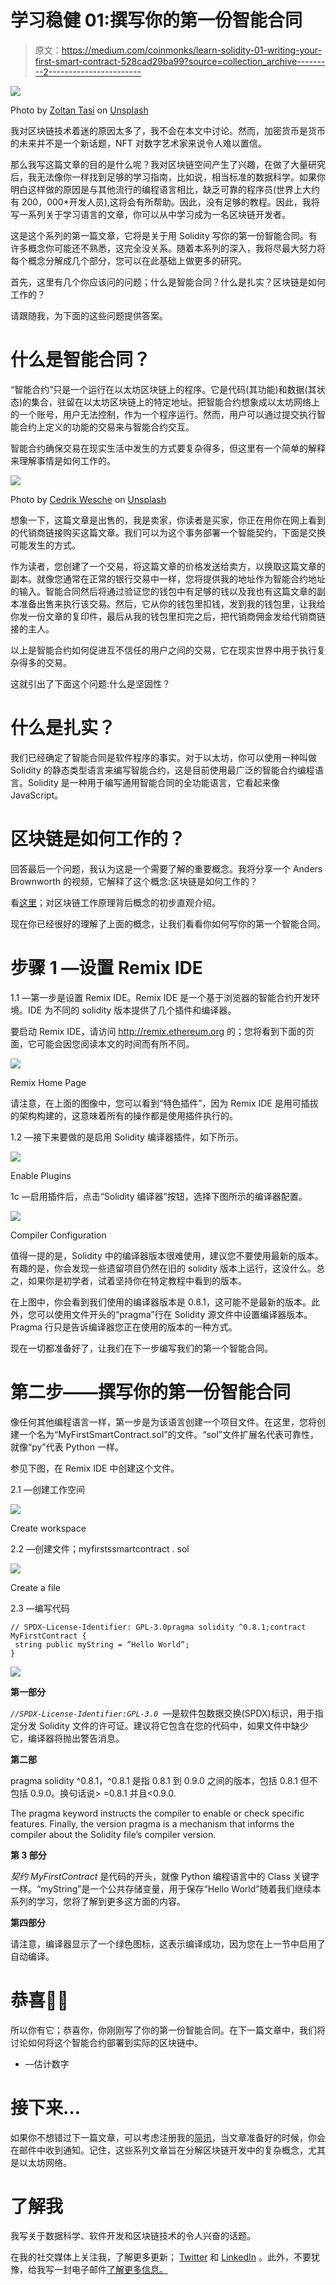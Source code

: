 # 学习稳健 01:撰写你的第一份智能合同

> 原文：<https://medium.com/coinmonks/learn-solidity-01-writing-your-first-smart-contract-528cad29ba99?source=collection_archive---------2----------------------->

![](img/666bbc15491f6869d149e8d42c8c1713.png)

Photo by [Zoltan Tasi](https://unsplash.com/@zoltantasi?utm_source=unsplash&utm_medium=referral&utm_content=creditCopyText) on [Unsplash](https://unsplash.com/s/photos/ethereum?utm_source=unsplash&utm_medium=referral&utm_content=creditCopyText)

我对区块链技术着迷的原因太多了，我不会在本文中讨论。然而，加密货币是货币的未来并不是一个新话题，NFT 对数字艺术家来说令人难以置信。

那么我写这篇文章的目的是什么呢？我对区块链空间产生了兴趣，在做了大量研究后，我无法像你一样找到足够的学习指南，比如说，相当标准的数据科学。如果你明白这样做的原因是与其他流行的编程语言相比，缺乏可靠的程序员(世界上大约有 200，000*开发人员),这将会有所帮助。因此，没有足够的教程。因此，我将写一系列关于学习语言的文章，你可以从中学习成为一名区块链开发者。

这是这个系列的第一篇文章，它将是关于用 Solidity 写你的第一份智能合同。有许多概念你可能还不熟悉，这完全没关系。随着本系列的深入，我将尽最大努力将每个概念分解成几个部分，您可以在此基础上做更多的研究。

首先，这里有几个你应该问的问题；什么是智能合同？什么是扎实？区块链是如何工作的？

请跟随我，为下面的这些问题提供答案。

# 什么是智能合同？

“智能合约”只是一个运行在以太坊区块链上的程序。它是代码(其功能)和数据(其状态)的集合，驻留在以太坊区块链上的特定地址。把智能合约想象成以太坊网络上的一个账号，用户无法控制，作为一个程序运行。然而，用户可以通过提交执行智能合约上定义的功能的交易来与智能合约交互。

智能合约确保交易在现实生活中发生的方式要复杂得多，但这里有一个简单的解释来理解事情是如何工作的。

![](img/d553f4be2491d6a69a92b3fb873ada0c.png)

Photo by [Cedrik Wesche](https://unsplash.com/@cedrikwesche?utm_source=unsplash&utm_medium=referral&utm_content=creditCopyText) on [Unsplash](https://unsplash.com/s/photos/ethereum?utm_source=unsplash&utm_medium=referral&utm_content=creditCopyText)

想象一下，这篇文章是出售的，我是卖家，你读者是买家，你正在用你在网上看到的代销商链接购买这篇文章。我们可以为这个事务部署一个智能契约，下面是交换可能发生的方式。

作为读者，您创建了一个交易，将这篇文章的价格发送给卖方，以换取这篇文章的副本。就像您通常在正常的银行交易中一样，您将提供我的地址作为智能合约地址的输入。智能合同然后将通过验证您的钱包中有足够的钱以及我也有这篇文章的副本准备出售来执行该交易。然后，它从你的钱包里扣钱，发到我的钱包里，让我给你发一份文章的复印件，最后从我的钱包里扣完之后，把代销商佣金发给代销商链接的主人。

以上是智能合约如何促进互不信任的用户之间的交易，它在现实世界中用于执行复杂得多的交易。

这就引出了下面这个问题:什么是坚固性？

# 什么是扎实？

我们已经确定了智能合同是软件程序的事实。对于以太坊，你可以使用一种叫做 Solidity 的静态类型语言来编写智能合约，这是目前使用最广泛的智能合约编程语言。Solidity 是一种用于编写通用智能合同的全功能语言，它看起来像 JavaScript。

# 区块链是如何工作的？

回答最后一个问题，我认为这是一个需要了解的重要概念。我将分享一个 Anders Brownworth 的视频，它解释了这个概念:区块链是如何工作的？

看[这里](https://www.youtube.com/watch?v=_160oMzblY8)；对区块链工作原理背后概念的初步直观介绍。

现在你已经很好的理解了上面的概念，让我们看看你如何写你的第一个智能合同。

# 步骤 1 —设置 Remix IDE

1.1 —第一步是设置 Remix IDE。Remix IDE 是一个基于浏览器的智能合约开发环境。IDE 为不同的 solidity 版本提供了几个插件和编译器。

要启动 Remix IDE，请访问 http://remix.ethereum.org 的；您将看到下面的页面，它可能会因您阅读本文的时间而有所不同。

![](img/6d1a7baab7b47d90fa2172d5fcc53e1d.png)

Remix Home Page

请注意，在上面的图像中，您可以看到“特色插件”，因为 Remix IDE 是用可插拔的架构构建的，这意味着所有的操作都是使用插件执行的。

1.2 —接下来要做的是启用 Solidity 编译器插件，如下所示。

![](img/9ac291bcb88f4c53bb5386fbe02f6e58.png)

Enable Plugins

1c —启用插件后，点击“Solidity 编译器”按钮，选择下图所示的编译器配置。

![](img/9472a6b69e0f93f7334e29160f71f3ba.png)

Compiler Configuration

值得一提的是，Solidity 中的编译器版本很难使用，建议您不要使用最新的版本。有趣的是，你会发现一些遗留项目仍然在旧的 solidity 版本上运行，这没什么。总之，如果你是初学者，试着坚持你在特定教程中看到的版本。

在上图中，你会看到我们使用的编译器版本是 0.8.1，这可能不是最新的版本。此外，您可以使用文件开头的“pragma”行在 Solidity 源文件中设置编译器版本。Pragma 行只是告诉编译器您正在使用的版本的一种方式。

现在一切都准备好了，让我们在下一步编写我们的第一个智能合同。

# 第二步——撰写你的第一份智能合同

像任何其他编程语言一样，第一步是为该语言创建一个项目文件。在这里，您将创建一个名为“MyFirstSmartContract.sol”的文件。“sol”文件扩展名代表可靠性，就像“py”代表 Python 一样。

参见下图，在 Remix IDE 中创建这个文件。

2.1 —创建工作空间

![](img/b7776e2decbd8cb042728ebd5bf23818.png)

Create workspace

2.2 —创建文件；myfirstssmartcontract . sol

![](img/cf4a3249363c703569901d749a798723.png)

Create a file

2.3 —编写代码

```
// SPDX-License-Identifier: GPL-3.0pragma solidity ^0.8.1;contract MyFirstContract {
 string public myString = “Hello World”;
}
```

![](img/9bf49f1b7b97b0df27e2ffa2c73b9c71.png)

**第一部分**

*`//SPDX-License-Identifier:GPL-3.0 `*—是软件包数据交换(SPDX)标识，用于指定分发 Solidity 文件的许可证。建议将它包含在您的代码中，如果文件中缺少它，编译器将抛出警告消息。

**第二部**

pragma solidity ^0.8.1，^0.8.1 是指 0.8.1 到 0.9.0 之间的版本，包括 0.8.1 但不包括 0.9.0。换句话说> =0.8.1 并且<0.9.0.

The pragma keyword instructs the compiler to enable or check specific features. Finally, the version pragma is a mechanism that informs the compiler about the Solidity file’s compiler version.

**第 3 部分**

*契约 MyFirstContract* 是代码的开头，就像 Python 编程语言中的 Class 关键字一样。“myString”是一个公共存储变量，用于保存“Hello World”随着我们继续本系列的学习，您将了解到更多这方面的内容。

**第四部分**

请注意，编译器显示了一个绿色图标，这表示编译成功，因为您在上一节中启用了自动编译。

# 恭喜🎉🎉

所以你有它；恭喜你，你刚刚写了你的第一份智能合同。在下一篇文章中，我们将讨论如何将这个智能合约部署到实际的区块链中。

* —估计数字

# 接下来…

如果你不想错过下一篇文章，可以考虑注册我的[简讯](https://blessingadesiji.substack.com/p/learn-about-how-technology-is-changing?r=1mihs&utm_campaign=post&utm_medium=web&utm_source=copy)，当文章准备好的时候，你会在邮件中收到通知。记住，这些系列文章旨在分解区块链开发中的复杂概念，尤其是以太坊网络。

# 了解我

我写关于数据科学、软件开发和区块链技术的令人兴奋的话题。

在我的社交媒体上关注我，了解更多更新； [Twitter](https://twitter.com/bleso_a) 和 [LinkedIn](https://www.linkedin.com/in/bdetoye/) 。此外，不要犹豫，给我写一封电子邮件[了解更多信息。](mailto:blessingadesiji96@gmail.com)